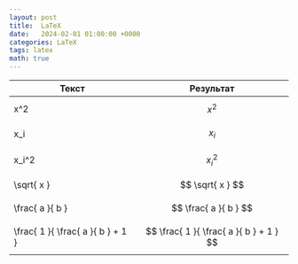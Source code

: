 ```yaml
---
layout: post
title:  LaTeX
date:   2024-02-01 01:00:00 +0000
categories: LaTeX
tags: latex
math: true
---
```

| Текст     | Результат        |
| -------   | -------          |
| x^2       | $$ x^2 $$        |
| x_i       | $$ x_i $$        |
| x_i^2 | $$ x_i^2 $$ |
| \sqrt{ x }| $$ \sqrt{ x } $$ |
| \frac{ a }{ b } | $$ \frac{ a }{ b } $$ |
| \frac{ 1 }{ \frac{ a }{ b } + 1 } | $$ \frac{ 1 }{ \frac{ a }{ b } + 1 } $$ |


